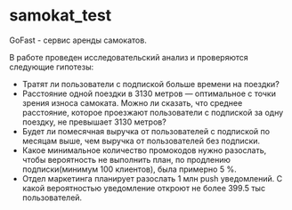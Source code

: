 # samokat_test 
GoFast - сервис аренды самокатов.

В работе проведен исследовательский анализ и проверяются следующие гипотезы:

- Тратят ли пользователи с подпиской больше времени на поездки?
-  Расстояние одной поездки в 3130 метров — оптимальное с точки зрения износа самоката. Можно ли сказать, что среднее расстояние, которое проезжают пользователи с подпиской за одну поездку, не превышает 3130 метров?
- Будет ли помесячная выручка от пользователей с подпиской по месяцам выше, чем выручка от пользователей без подписки.
- Какое минимальное количество промокодов нужно разослать, чтобы вероятность не выполнить план, по продлению подписки(минимум 100 клиентов), была примерно 5 %.
- Отдел маркетинга планирует разослать 1 млн push уведомлений. C какой вероятностью уведомление откроют не более 399.5 тыс пользователей.
